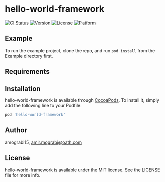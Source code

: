 # hello-world-framework

[![CI Status](https://img.shields.io/travis/amograbi15/hello-world-framework.svg?style=flat)](https://travis-ci.org/amograbi15/hello-world-framework)
[![Version](https://img.shields.io/cocoapods/v/hello-world-framework.svg?style=flat)](https://cocoapods.org/pods/hello-world-framework)
[![License](https://img.shields.io/cocoapods/l/hello-world-framework.svg?style=flat)](https://cocoapods.org/pods/hello-world-framework)
[![Platform](https://img.shields.io/cocoapods/p/hello-world-framework.svg?style=flat)](https://cocoapods.org/pods/hello-world-framework)

## Example

To run the example project, clone the repo, and run `pod install` from the Example directory first.

## Requirements

## Installation

hello-world-framework is available through [CocoaPods](https://cocoapods.org). To install
it, simply add the following line to your Podfile:

```ruby
pod 'hello-world-framework'
```

## Author

amograbi15, amir.mograbi@oath.com

## License

hello-world-framework is available under the MIT license. See the LICENSE file for more info.
